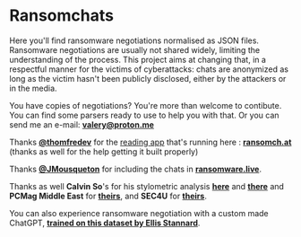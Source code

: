 # Ransomchats
Here you'll find ransomware negotiations normalised as JSON files. 
Ransomware negotiations are usually not shared widely, limiting the understanding of the process. 
This project aims at changing that, in a respectful manner for the victims of cyberattacks: chats are anonymized as long as the victim hasn't been publicly disclosed, either by the attackers or in the media. 

You have copies of negotiations? 
You're more than welcome to contibute. 
You can find some parsers ready to use to help you with that. Or you can send me an e-mail: **valery@proton.me**

Thanks **[@thomfredev](https://twitter.com/thomfredev)** for the [reading app](https://github.com/thomfre/ransomchats-viewer) that's running here : **[ransomch.at](https://ransomch.at/)**
(thanks as well for the help getting it built properly)

Thanks **[@JMousqueton](https://github.com/JMousqueton/ransomware.live)** for including the chats in **[ransomware.live](https://www.ransomware.live/#/negotiations)**.

Thanks as well **Calvin So**'s for his stylometric analysis **[here](https://medium.com/@callyso0414/tracing-ransomware-threat-actors-through-stylometric-analysis-and-chat-log-examination-23f0f84abba8)** and **[there](https://medium.com/@callyso0414/tracing-ransomware-threat-actors-through-stylometric-analysis-and-chat-log-examination-part-2-2928cf497e5a)** and **PCMag Middle East** for **[theirs](https://me.pcmag.com/en/ransomware-protection/18858/haggling-with-hackers-surprising-lessons-from-50-negotiations-with-ransomware-gangs)**, and **SEC4U** for **[theirs](https://www.neteye-blog.com/2023/09/ransomware-negotiation-dos-and-donts/)**. 

You can also experience ransomware negotiation with a custom made ChatGPT, **[trained on this dataset by Ellis Stannard](https://ellisstannard.medium.com/ransomchatgpt-ransomware-negotiation-simulator-ee8cab041b53)**.
